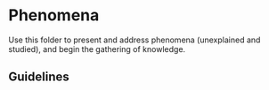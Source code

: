 # Phenomena

Use this folder to present and address phenomena (unexplained and studied), and begin the gathering of knowledge. 

## Guidelines
